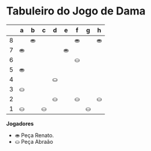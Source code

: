 # Tabuleiro do Jogo de Dama

|   | a | b | c | d | e | f | g | h |
|---|---|---|---|---|---|---|---|---|
| 8 |   | ⛂ |   |  |   | ⛂ |   | ⛂ |
| 7 | ⛂ |   |  |   | ⛂ |   |  |   |
| 6 |   |  |   |  |   | ⛀ |   |  |
| 5 | ⛂  |   |   |   |    |   |   |   |
| 4 |   |    ||⛀ | |  |    |    |  
| 3 | ⛀ |   | |   |  |   | |   |
| 2 |   |  |   | ⛀ |   | ⛀ |   | ⛀ |
| 1 | ⛀ |   | ⛀ |   |  |   | ⛀ |   |

**Jogadores**

- ⛂ Peça Renato.
- ⛀ Peça Abraão